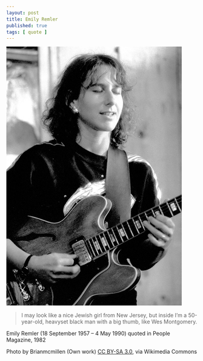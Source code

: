 ```yaml
---
layout: post
title: Emily Remler
published: true
tags: [ quote ]
---
```


![Emily Remler](/img/posts/emily-remler/emily-remler.jpg)

> I may look like a nice Jewish girl from New Jersey, but inside I’m a 
> 50-year-old, heavyset black man with a big thumb, like Wes Montgomery.

Emily Remler (18 September 1957 – 4 May 1990) quoted in People Magazine, 1982

Photo by Brianmcmillen (Own work) [CC BY-SA 3.0](http://creativecommons.org/licenses/by-sa/3.0), via Wikimedia Commons

